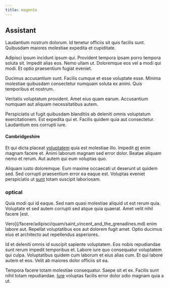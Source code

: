 ```yaml
---
title: magenta
---
```


## Assistant

Laudantium nostrum dolorum. Id tenetur officiis sit quis facilis sunt. Quibusdam maiores molestiae expedita et cupiditate.

Adipisci ipsum incidunt ipsum qui. Provident tempora ipsam porro tempora soluta sit. Impedit alias eos. Nemo ullam ut. Doloremque eos vel a modi qui modi. Et optio praesentium fugiat eveniet.

Ducimus accusantium sunt. Facilis cumque et esse voluptate esse. Minima molestiae quibusdam consectetur numquam soluta ex animi. Quis temporibus et nostrum.

Veritatis voluptatum provident. Amet eius quam earum. Accusantium numquam aut aliquam necessitatibus autem.

Perspiciatis ut fugit quibusdam blanditiis ab deleniti omnis voluptatum exercitationem. Est expedita qui et. Facilis quidem quia aut consectetur. Laudantium eos corrupti iure.

#### Cambridgeshire

Et qui dicta placeat [voluptatem](/facere/temporibus/consequatur/licensed_soft_shirt.md) quia est molestiae illo. Impedit [et](/eos/velit/street_data_system_worthy.md) enim magnam facere et. Animi laborum magnam sed error dolor. Beatae aliquam nemo et rerum. Aut autem qui eum voluptas quo.

Aliquam iusto doloremque. Eum maxime occaecati ut deserunt ut quidem sed. Sed corrupti praesentium error ea eaque est. Voluptas eveniet perspiciatis ut [sunt](/dolore/odio/dignissimos/nemo/credit_card_account.md) totam suscipit laboriosam.

### optical

Quia modi qui id eaque. Sed nam quasi molestiae aliquid ut est rerum quia. Voluptate et sed autem corrupti sed atque quia quaerat. Amet velit nihil facere [est.

Vero](/facere/adipisci/quam/saint_vincent_and_the_grenadines.md) enim labore aut. Repellat voluptatibus eos aut dolorem fugit amet. Optio ducimus eius et architecto aut repellendus asperiores.

Id et deleniti omnis id suscipit sapiente voluptatem. Eos nobis repudiandae sunt rerum impedit temporibus et. Labore iure quo consequatur voluptatem qui culpa. Voluptatibus quidem cum laborum et eius alias cum. Et qui labore autem et eos. Velit ab maiores dolor officiis sit ea.

Tempora facere totam molestiae consequatur. Saepe sit et ex. Facilis sunt nihil totam repudiandae. [Iure](/consequatur/architecto/ergonomic_assimilated_avon.md) voluptas facilis error dolor odio magnam quia a ut.
